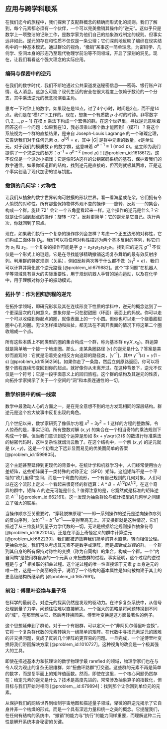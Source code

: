 ## 应用与跨学科联系

在我们迄今的旅程中，我们探索了支配群概念的精确而形式化的规则。我们了解到，每个元素都必须有一个伙伴，一个可以完美撤销其操作的“逆元”。这似乎只是数学上一项整洁的记账工作，是数学家为他们自己的抽象游戏制定的规则。但事实远非如此。逆元的存在和性质不仅仅是一条公理；它们深刻地反映了编织在现实结构中的一种基本模式。通过群论的视角，“撤销”某事这一简单理念，为密码学、几何学、空间本身的形态乃至现代物理学前沿等不同领域，开启了深刻的洞见。现在，让我们看看这个强大理念的实际应用。

### 编码与保密中的逆元

在我们的数字时代，我们不断地通过公共渠道发送秘密信息——密码、银行账户详情、私人消息。这怎么可能？现代生活的安全在很大程度上依赖于数论的一个分支，其中乘法逆元的概念扮演着主角。

思考一下时钟上的数字。如果现在是10点，过了4个小时，时间是2点，而不是14点。我们是在“模12”下工作的。现在，想象一个有质数 $p$ 小时的时钟。非零数字 $\{1, 2, \dots, p-1\}$ 在模 $p$ 乘法下构成一个宏伟的群。在这个世界里，寻找逆元意味着回答这样一个问题：如果我在13，我必须乘以哪个数才能回到1（模71）？将这个系统视为一个群的直接结果，是来自 Joseph-Louis Lagrange 的一个璀璨定理，它告诉我们对于任何元素 $a$，$a^{|G|} = e$，其中 $|G|$ 是群中元素的数量，$e$是单位元。对于我们的模质数 $p$ 的数字群，这意味着 $a^{p-1} \equiv 1 \pmod{p}$。这立即为我们提供了一个求逆元的秘方：$a^{-1} \equiv a^{p-2} \pmod{p}$！[@problem_id:1618612]。这不仅仅是一个派对小把戏；它是像RSA这样的公钥密码系统的基石，保护着我们的数字通信。如果你知道群的结构，找到逆元是直接的，但否则就极其困难，正是这个事实创造了现代加密的锁与钥匙。

### 撤销的几何学：对称性

让我们从抽象的数字世界转向可触摸的形状世界。看一看海星或花朵。它们拥有令人愉悦的对称性。所有那些保持物体外观不变的操作——旋转、反射——的集合，构成一个群。旋转 $72^\circ$ 会让一个五角星看起来一样。这个操作的逆元是什么？它就是让你回到起点的操作：旋转 $-72^\circ$。反射更简单：它的逆元是它自己。执行两次，你就回到了原点。

现在，如果我们执行一个复杂的操作序列会怎样？考虑一个正五边形的对称性，它们构成二面体群 $D_5$。我们可以将任何对称性描述为两个基本反射的序列，称它们为 $s_1$ 和 $s_2$。一个复杂的操作可能是字 $g = s_2 s_1 s_2 s_1 s_2 s_1$。找到它的逆元 $g^{-1}$ 不仅仅是一个形式上的谜题。它是在寻找能够精确撤销这场复杂舞蹈的最有效反射序列。利用群的特定规则（关系），例如反射两次等于什么都不做（$s_1^2=e$），我们可以计算并简化这个逆元路径 [@problem_id:679882]。这个“字问题”在机器人学等领域具有巨大的实际重要性，用于规划机器人手臂的逆向运动，以及在化学中，用于理解对称分子的振动模式。

### 拓扑学：作为回归旅程的逆元

在拓扑学领域，即研究形状及其在连续形变下性质的学科中，逆元的概念达到了一个更深层次的几何意义。想象你是一只在甜甜圈（环面）表面上的蚂蚁。你可以走一个可以收缩到你起点的圈，就像表面上的一个小圆。但你也可以走一个绕着甜甜圈中心孔的圈。无论怎样扭动和拉扯，都无法在不离开表面的情况下将这第二个圈收缩成一个点。

所有这些本质上不同类型的圈的集合构成一个群，称为基本群 $\pi_1(X, x_0)$。群运算就是简单地一个接一个地走圈。那么，走某条圈路径 $[\gamma]$ 的逆元是什么？答案是美妙而直观的：它就是沿着完全相反方向追踪的路径类，$[\gamma^{-1}]$，其中 $\gamma^{-1}(s) = \gamma(1-s)$ [@problem_id:1556256]。如果你走了一条路，然后立刻原路返回，你可以将整个旅程连续形变回到你的起点。就好像你从未离开过。在这种背景下，逆元不仅仅是一个符号；它是一段字面意义上的回归旅程。这个群的结构及其逆元的性质，向拓扑学家揭示了关于一个空间的“洞”和本质连通性的一切。

### 数学织锦中的统一线索

数学中最激动人心的方面之一，是在完全意想不到的地方发现相同的深层结构。群逆元是这个宏大故事中反复出现的角色。

几个世纪以来，数学家研究了像佩尔方程 $x^2 - 3y^2 = 1$ 这样的方程的整数解。令人惊奇的是，事实证明，所有整数对解 $(x,y)$ 的集合在一个相当奇特的乘法规则下构成一个群。但当我们意识到这个运算是形如 $x + y\sqrt{3}$ 的数进行标准乘法的秘密代码时，这种复杂性就烟消云散了。在这个结构中，一个解 $(x,y)$ 的逆元就是 $(x, -y)$，这是一个初看之下远非显而易见的优美而简单的答案 [@problem_id:1599805]。

这个主题甚至延伸到更现代的背景中。在统计学和机器学习中，人们经常使用协方差矩阵，这些矩阵属于一类特殊的对称正定（SPD）矩阵。这组矩阵不是一个平坦的“欧几里得”空间，而是一个弯曲的流形，一个有自己规则的几何对象。人们可以在这个流形上定义一个看起来很奇怪的群运算：$A * B = A^{1/2} B A^{1/2}$。在这个奇异的群中，矩阵 $A$ 的逆元可能是什么？值得注意的是，它竟然就是标准的矩阵逆元 $A^{-1}$ [@problem_id:662161]。这一发现为抽象群论与统计模型的几何学之间建立了强大的联系。

当操作顺序至关重要时，“穿鞋脱袜原理”——即一系列操作的逆元是逆向操作序列的反向序列，$(ab)^{-1} = b^{-1}a^{-1}$——变得至高无上。非交换群就是这种情况，它们描述了从三维旋转到量子力学代数的一切。无论是根据给定规则操作抽象符号 [@problem_id:1622014]，还是在平面上奇怪定义的群中计算逆元 [@problem_id:662230]，我们都被迫放弃我们简单的算术直觉，转而相信公理。更抽象地说，我们可以考虑其元素不是数字或矩阵，而是*函数*或*过程*的群。一个群到其自身的所有保持对称性的变换（称为自同构）的集合，构成一个群。一个“内自同构”是使用群自身的一个元素 $g$ 来扭曲群的过程。事实证明，这个过程的逆过程是与 $g^{-1}$ 相关联的扭曲过程。这个逆过程的唯一性直接源于元素 $g$ 本身逆元的唯一性，这是一个美丽的例子，说明了一个结构的基本属性是如何被构建于其上的更高级结构所继承的 [@problem_id:1657991]。

### 前沿：傅里叶变换与量子场

在科学的最前沿，对逆元的探索仍然是发现的驱动力。在许多复杂系统中，从信号处理到量子力学，问题往往难以直接解决。一个强大的策略是将问题转换到不同的“域”，在那里解决它，然后再转换回来。傅里叶变换是这方面最著名的例子。

这个思想延伸到了群论。对于一个有限群，可以定义一个“非阿贝尔傅里叶变换”，它将一个复杂群代数的元素转换为一组简单的矩阵。在代数中寻找元素逆元的困难的非交换问题，变成了反转几个矩阵的更容易的问题。一旦完成，一个逆傅里叶变换将我们带回解决方案 [@problem_id:1010727]。这种视角的改变是一个极其强大的工具。

即使在描述基本力和弦理论的数学物理学最 rarefied 的领域，物理学家们也在与令人叹为观止的复杂无限维群，如“扭曲环路群”打交道。这些群的元素不再是简单的数字，而是复平面上的矩阵值函数。然而，即使在这里，一个核心问题仍然存在：给定元素的逆元是什么？技术是高度先进的，常常涉及抽象算子的指数化，但目标与我们开始时相同 [@problem__id:679894]：找到那个让你回到单位元的元素。

从保护我们的网络世界到绘制宇宙地图和描述量子领域，卑微的群逆元揭示了它自身并非一个枯燥的形式，而是一个具有深远力量和统一之美的概念。它提醒我们，在任何有结构的系统中，“撤销”的能力与“执行”的能力同样重要，而理解这种二元性是解开系统本身秘密的关键。